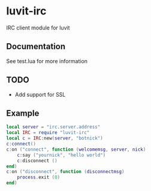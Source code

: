 luvit-irc
=========
IRC client module for luvit

Documentation
-------------
See test.lua for more information

TODO
----
* Add support for SSL

Example
-------
```lua
local server = "irc.server.address"
local IRC = require "luvit-irc"
local c = IRC:new(server, "botnick")
c:connect()
c:on ("connect", function (welcomemsg, server, nick)
	c:say ("yournick", "hello world")
	c:disconnect ()
end)
c:on ("disconnect", function (disconnectmsg)
	process.exit (0)
end)
```